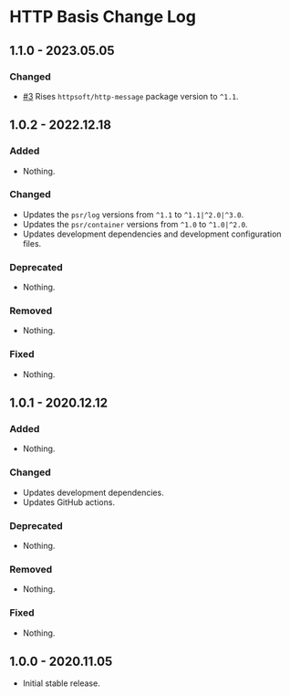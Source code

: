 # HTTP Basis Change Log

## 1.1.0 - 2023.05.05

### Changed

- [#3](https://github.com/httpsoft/http-basis/pull/3) Rises `httpsoft/http-message` package version to `^1.1`.

## 1.0.2 - 2022.12.18

### Added

- Nothing.

### Changed

- Updates the `psr/log` versions from `^1.1` to `^1.1|^2.0|^3.0`.
- Updates the `psr/container` versions from `^1.0` to `^1.0|^2.0`.
- Updates development dependencies and development configuration files.

### Deprecated

- Nothing.

### Removed

- Nothing.

### Fixed

-  Nothing.

## 1.0.1 - 2020.12.12

### Added

- Nothing.

### Changed

- Updates development dependencies.
- Updates GitHub actions.

### Deprecated

- Nothing.

### Removed

- Nothing.

### Fixed

- Nothing.

## 1.0.0 - 2020.11.05

- Initial stable release.
